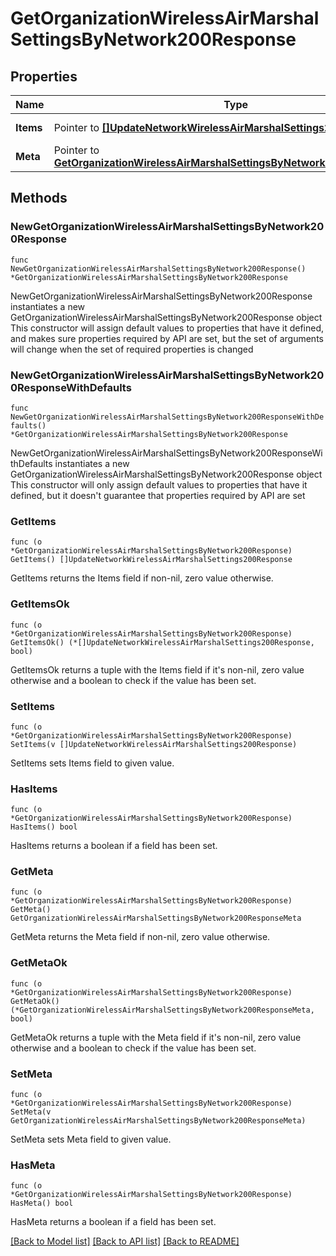 # GetOrganizationWirelessAirMarshalSettingsByNetwork200Response

## Properties

Name | Type | Description | Notes
------------ | ------------- | ------------- | -------------
**Items** | Pointer to [**[]UpdateNetworkWirelessAirMarshalSettings200Response**](UpdateNetworkWirelessAirMarshalSettings200Response.md) | List of settings | [optional] 
**Meta** | Pointer to [**GetOrganizationWirelessAirMarshalSettingsByNetwork200ResponseMeta**](GetOrganizationWirelessAirMarshalSettingsByNetwork200ResponseMeta.md) |  | [optional] 

## Methods

### NewGetOrganizationWirelessAirMarshalSettingsByNetwork200Response

`func NewGetOrganizationWirelessAirMarshalSettingsByNetwork200Response() *GetOrganizationWirelessAirMarshalSettingsByNetwork200Response`

NewGetOrganizationWirelessAirMarshalSettingsByNetwork200Response instantiates a new GetOrganizationWirelessAirMarshalSettingsByNetwork200Response object
This constructor will assign default values to properties that have it defined,
and makes sure properties required by API are set, but the set of arguments
will change when the set of required properties is changed

### NewGetOrganizationWirelessAirMarshalSettingsByNetwork200ResponseWithDefaults

`func NewGetOrganizationWirelessAirMarshalSettingsByNetwork200ResponseWithDefaults() *GetOrganizationWirelessAirMarshalSettingsByNetwork200Response`

NewGetOrganizationWirelessAirMarshalSettingsByNetwork200ResponseWithDefaults instantiates a new GetOrganizationWirelessAirMarshalSettingsByNetwork200Response object
This constructor will only assign default values to properties that have it defined,
but it doesn't guarantee that properties required by API are set

### GetItems

`func (o *GetOrganizationWirelessAirMarshalSettingsByNetwork200Response) GetItems() []UpdateNetworkWirelessAirMarshalSettings200Response`

GetItems returns the Items field if non-nil, zero value otherwise.

### GetItemsOk

`func (o *GetOrganizationWirelessAirMarshalSettingsByNetwork200Response) GetItemsOk() (*[]UpdateNetworkWirelessAirMarshalSettings200Response, bool)`

GetItemsOk returns a tuple with the Items field if it's non-nil, zero value otherwise
and a boolean to check if the value has been set.

### SetItems

`func (o *GetOrganizationWirelessAirMarshalSettingsByNetwork200Response) SetItems(v []UpdateNetworkWirelessAirMarshalSettings200Response)`

SetItems sets Items field to given value.

### HasItems

`func (o *GetOrganizationWirelessAirMarshalSettingsByNetwork200Response) HasItems() bool`

HasItems returns a boolean if a field has been set.

### GetMeta

`func (o *GetOrganizationWirelessAirMarshalSettingsByNetwork200Response) GetMeta() GetOrganizationWirelessAirMarshalSettingsByNetwork200ResponseMeta`

GetMeta returns the Meta field if non-nil, zero value otherwise.

### GetMetaOk

`func (o *GetOrganizationWirelessAirMarshalSettingsByNetwork200Response) GetMetaOk() (*GetOrganizationWirelessAirMarshalSettingsByNetwork200ResponseMeta, bool)`

GetMetaOk returns a tuple with the Meta field if it's non-nil, zero value otherwise
and a boolean to check if the value has been set.

### SetMeta

`func (o *GetOrganizationWirelessAirMarshalSettingsByNetwork200Response) SetMeta(v GetOrganizationWirelessAirMarshalSettingsByNetwork200ResponseMeta)`

SetMeta sets Meta field to given value.

### HasMeta

`func (o *GetOrganizationWirelessAirMarshalSettingsByNetwork200Response) HasMeta() bool`

HasMeta returns a boolean if a field has been set.


[[Back to Model list]](../README.md#documentation-for-models) [[Back to API list]](../README.md#documentation-for-api-endpoints) [[Back to README]](../README.md)


